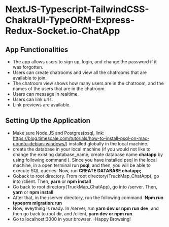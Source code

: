 # NextJS-Typescript-TailwindCSS-ChakraUI-TypeORM-Express-Redux-Socket.io-ChatApp

## App Functionalities

- The app allows users to sign up, login, and change the password if it was forgotten.
- Users can create chatrooms and view all the chatrooms that are available to join.
- The chatroom view shows how many users are in the chatroom, and the names of the users that are in the chatroom.
- Users can message in realtime.
- Users can link urls.
- Link previews are available.

## Setting Up the Application

- Make sure Node.JS and Postgres(psql, link: https://blog.timescale.com/tutorials/how-to-install-psql-on-mac-ubuntu-debian-windows/) installed globally in the local machine.
- create the database in your local machine (if you would not like to change the existing database_name, create database name **chatapp** by using following command ). Since you have installed psql in the local machine, in a open terminal run **psql**, and then, you will be able to execute SQL queries. Now, run **CREATE DATABASE chatapp;**.
- Goback to root directory. From root directory(TruckMap_ChatApp), go into /client. Then, **yarn** or **npm install**
- Go back to root directory(TruckMap_ChatApp), go into /server. Then, **yarn** or **npm install**
- After that, in the /server directory, run the following command.
  **Npm run typeorm migration:run**
- Now, eveything is ready. In /server, run **yarn dev or npm run dev**, and then go back to root dir, and /client, **yarn dev or npm run**.
- Go to localhost:3000 in your browser.
  -Happy Browsing!
